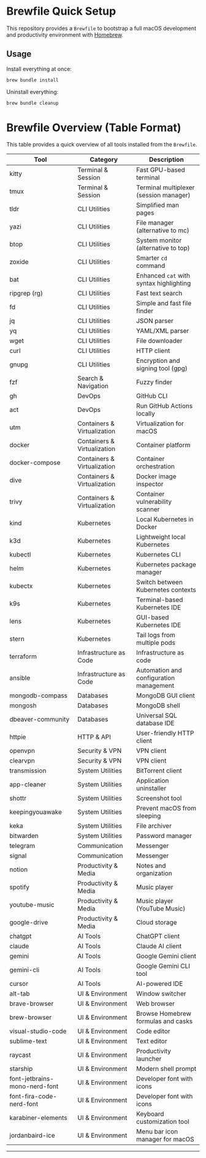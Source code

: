 # Brewfile Quick Setup

This repository provides a `Brewfile` to bootstrap a full macOS development and productivity environment with [Homebrew](https://brew.sh).

## Usage

Install everything at once:

```bash
brew bundle install
```

Uninstall everything:

```bash
brew bundle cleanup
```

# Brewfile Overview (Table Format)

This table provides a quick overview of all tools installed from the `Brewfile`.

| Tool                       | Category                  | Description                                      |
|-----------------------------|---------------------------|--------------------------------------------------|
| kitty                      | Terminal & Session        | Fast GPU-based terminal                          |
| tmux                       | Terminal & Session        | Terminal multiplexer (session manager)           |
| tldr                       | CLI Utilities             | Simplified man pages                             |
| yazi                       | CLI Utilities             | File manager (alternative to mc)                 |
| btop                       | CLI Utilities             | System monitor (alternative to top)              |
| zoxide                     | CLI Utilities             | Smarter `cd` command                             |
| bat                        | CLI Utilities             | Enhanced `cat` with syntax highlighting          |
| ripgrep (rg)               | CLI Utilities             | Fast text search                                 |
| fd                         | CLI Utilities             | Simple and fast file finder                      |
| jq                         | CLI Utilities             | JSON parser                                      |
| yq                         | CLI Utilities             | YAML/XML parser                                  |
| wget                       | CLI Utilities             | File downloader                                  |
| curl                       | CLI Utilities             | HTTP client                                      |
| gnupg                      | CLI Utilities             | Encryption and signing tool (gpg)                |
| fzf                        | Search & Navigation       | Fuzzy finder                                     |
| gh                         | DevOps                    | GitHub CLI                                       |
| act                        | DevOps                    | Run GitHub Actions locally                       |
| utm                        | Containers & Virtualization | Virtualization for macOS                       |
| docker                     | Containers & Virtualization | Container platform                             |
| docker-compose             | Containers & Virtualization | Container orchestration                        |
| dive                       | Containers & Virtualization | Docker image inspector                         |
| trivy                      | Containers & Virtualization | Container vulnerability scanner                |
| kind                       | Kubernetes                | Local Kubernetes in Docker                       |
| k3d                        | Kubernetes                | Lightweight local Kubernetes                     |
| kubectl                    | Kubernetes                | Kubernetes CLI                                   |
| helm                       | Kubernetes                | Kubernetes package manager                       |
| kubectx                    | Kubernetes                | Switch between Kubernetes contexts               |
| k9s                        | Kubernetes                | Terminal-based Kubernetes IDE                    |
| lens                       | Kubernetes                | GUI-based Kubernetes IDE                         |
| stern                      | Kubernetes                | Tail logs from multiple pods                     |
| terraform                  | Infrastructure as Code    | Infrastructure as code                           |
| ansible                    | Infrastructure as Code    | Automation and configuration management          |
| mongodb-compass            | Databases                 | MongoDB GUI client                               |
| mongosh                    | Databases                 | MongoDB shell                                    |
| dbeaver-community          | Databases                 | Universal SQL database IDE                       |
| httpie                     | HTTP & API                | User-friendly HTTP client                        |
| openvpn                    | Security & VPN            | VPN client                                       |
| clearvpn                   | Security & VPN            | VPN client                                       |
| transmission               | System Utilities          | BitTorrent client                                |
| app-cleaner                | System Utilities          | Application uninstaller                          |
| shottr                     | System Utilities          | Screenshot tool                                  |
| keepingyouawake            | System Utilities          | Prevent macOS from sleeping                      |
| keka                       | System Utilities          | File archiver                                    |
| bitwarden                  | System Utilities          | Password manager                                 |
| telegram                   | Communication             | Messenger                                        |
| signal                     | Communication             | Messenger                                        |
| notion                     | Productivity & Media      | Notes and organization                           |
| spotify                    | Productivity & Media      | Music player                                     |
| youtube-music              | Productivity & Media      | Music player (YouTube Music)                     |
| google-drive               | Productivity & Media      | Cloud storage                                    |
| chatgpt                    | AI Tools                  | ChatGPT client                                   |
| claude                     | AI Tools                  | Claude AI client                                 |
| gemini                     | AI Tools                  | Google Gemini client                             |
| gemini-cli                 | AI Tools                  | Google Gemini CLI tool                           |
| cursor                     | AI Tools                  | AI-powered IDE                                   |
| alt-tab                    | UI & Environment          | Window switcher                                  |
| brave-browser              | UI & Environment          | Web browser                                      |
| brew-browser               | UI & Environment          | Browse Homebrew formulas and casks               |
| visual-studio-code         | UI & Environment          | Code editor                                      |
| sublime-text               | UI & Environment          | Text editor                                      |
| raycast                    | UI & Environment          | Productivity launcher                            |
| starship                   | UI & Environment          | Modern shell prompt                              |
| font-jetbrains-mono-nerd-font | UI & Environment       | Developer font with icons                        |
| font-fira-code-nerd-font   | UI & Environment          | Developer font with icons                        |
| karabiner-elements         | UI & Environment          | Keyboard customization tool                      |
| jordanbaird-ice            | UI & Environment          | Menu bar icon manager for macOS                  |

---
